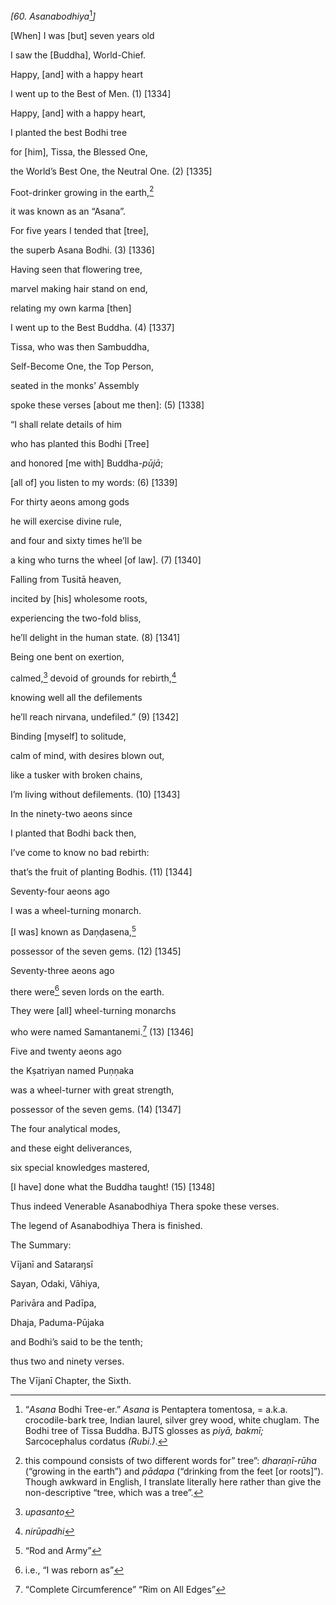 *\[60. Asanabodhiya*[^1]*\]*

\[When\] I was \[but\] seven years old

I saw the \[Buddha\], World-Chief.

Happy, \[and\] with a happy heart

I went up to the Best of Men. (1) \[1334\]

Happy, \[and\] with a happy heart,

I planted the best Bodhi tree

for \[him\], Tissa, the Blessed One,

the World’s Best One, the Neutral One. (2) \[1335\]

Foot-drinker growing in the earth,[^2]

it was known as an “Asana”.

For five years I tended that \[tree\],

the superb Asana Bodhi. (3) \[1336\]

Having seen that flowering tree,

marvel making hair stand on end,

relating my own karma \[then\]

I went up to the Best Buddha. (4) \[1337\]

Tissa, who was then Sambuddha,

Self-Become One, the Top Person,

seated in the monks’ Assembly

spoke these verses \[about me then\]: (5) \[1338\]

“I shall relate details of him

who has planted this Bodhi \[Tree\]

and honored \[me with\] Buddha-*pūjā*;

\[all of\] you listen to my words: (6) \[1339\]

For thirty aeons among gods

he will exercise divine rule,

and four and sixty times he’ll be

a king who turns the wheel \[of law\]. (7) \[1340\]

Falling from Tusitā heaven,

incited by \[his\] wholesome roots,

experiencing the two-fold bliss,

he’ll delight in the human state. (8) \[1341\]

Being one bent on exertion,

calmed,[^3] devoid of grounds for rebirth,[^4]

knowing well all the defilements

he’ll reach nirvana, undefiled.” (9) \[1342\]

Binding \[myself\] to solitude,

calm of mind, with desires blown out,

like a tusker with broken chains,

I’m living without defilements. (10) \[1343\]

In the ninety-two aeons since

I planted that Bodhi back then,

I’ve come to know no bad rebirth:

that’s the fruit of planting Bodhis. (11) \[1344\]

Seventy-four aeons ago

I was a wheel-turning monarch.

\[I was\] known as Daṇḍasena,[^5]

possessor of the seven gems. (12) \[1345\]

Seventy-three aeons ago

there were[^6] seven lords on the earth.

They were \[all\] wheel-turning monarchs

who were named Samantanemi.[^7] (13) \[1346\]

Five and twenty aeons ago

the Kṣatriyan named Puṇṇaka

was a wheel-turner with great strength,

possessor of the seven gems. (14) \[1347\]

The four analytical modes,

and these eight deliverances,

six special knowledges mastered,

\[I have\] done what the Buddha taught! (15) \[1348\]

Thus indeed Venerable Asanabodhiya Thera spoke these verses.

The legend of Asanabodhiya Thera is finished.

The Summary:

Vījanī and Sataraŋsī

Sayan, Odaki, Vāhiya,

Parivāra and Padīpa,

Dhaja, Paduma-Pūjaka

and Bodhi’s said to be the tenth;

thus two and ninety verses.

The Vījanī Chapter, the Sixth.

[^1]: “*Asana* Bodhi Tree-er.” *Asana* is Pentaptera tomentosa, = a.k.a.
    crocodile-bark tree, Indian laurel, silver grey wood, white chuglam.
    The Bodhi tree of Tissa Buddha. BJTS glosses as *piyā, bakmī;*
    Sarcocephalus cordatus *(Rubi.)*.

[^2]: this compound consists of two different words for” tree”:
    *dharaṇī-rūha* (“growing in the earth”) and *pādapa* (“drinking from
    the feet \[or roots\]”). Though awkward in English, I translate
    literally here rather than give the non-descriptive “tree, which was
    a tree”.

[^3]: *upasanto*

[^4]: *nirūpadhi*

[^5]: “Rod and Army”

[^6]: i.e., “I was reborn as”

[^7]: “Complete Circumference” “Rim on All Edges”

